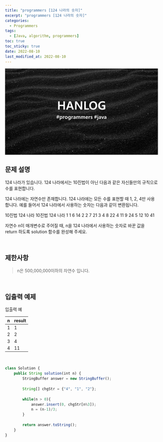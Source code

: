 ```yaml
---
title: "programmers [124 나라의 숫자]"
excerpt: "programmers [124 나라의 숫자]"
categories:
  - Programmers
tags:
  - [Java, algorithm, programmers]
toc: true
toc_sticky: true
date: 2022-08-10
last_modified_at: 2022-08-10
---
```


![HAN.jpg](/assets/images/programmers.png)

## 문제 설명

124 나라가 있습니다. 124 나라에서는 10진법이 아닌 다음과 같은 자신들만의 규칙으로 수를 표현합니다.

124 나라에는 자연수만 존재합니다.
124 나라에는 모든 수를 표현할 때 1, 2, 4만 사용합니다.
예를 들어서 124 나라에서 사용하는 숫자는 다음과 같이 변환됩니다.

10진법 124 나라 10진법 124 나라
1 1 6 14
2 2 7 21
3 4 8 22
4 11 9 24
5 12 10 41

자연수 n이 매개변수로 주어질 때, n을 124 나라에서 사용하는 숫자로 바꾼 값을 return 하도록 solution 함수를 완성해 주세요.

<br>

## 제한사항

> n은 500,000,000이하의 자연수 입니다.

<br>

## 입출력 예제

입출력 예

|n|result|
|------|------|
|1|1|
|2|2|
|3|4|
|4|11|

<br>

```js
class Solution {
    public String solution(int n) {
        StringBuffer answer = new StringBuffer();
        
        String[] chgStr = {"4", "1", "2"};
        
        while(n > 0){
            answer.insert(0, chgStr[n%3]);
            n = (n-1)/3;  
        }
        
        return answer.toString();
    }
}
```
